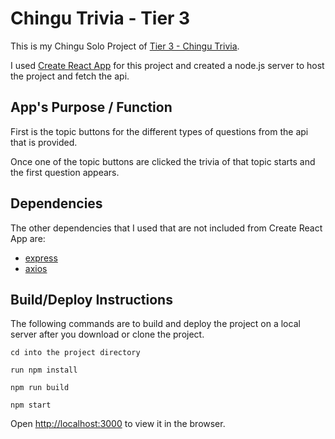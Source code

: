 # Chingu Trivia - Tier 3

This is my Chingu Solo Project of [Tier 3 - Chingu Trivia](https://github.com/chingu-voyages/soloproject-tier3-chingu-trivia). 

I used [Create React App](https://github.com/facebook/create-react-app) for this project and created a node.js server to host the project and fetch the api.

## App's Purpose / Function 

First is the topic buttons for the different types of questions from the api that is provided. 

Once one of the topic buttons are clicked the trivia of that topic starts and the first question appears. 

## Dependencies

The other dependencies that I used that are not included from Create React App are:

- [express](https://www.npmjs.com/package/express)
- [axios](https://www.npmjs.com/package/axios)

## Build/Deploy Instructions

The following commands are to build and deploy the project on a local server after you download or clone the project.

`cd into the project directory`

`run npm install`

`npm run build`

`npm start`

Open [http://localhost:3000](http://localhost:3000) to view it in the browser.
